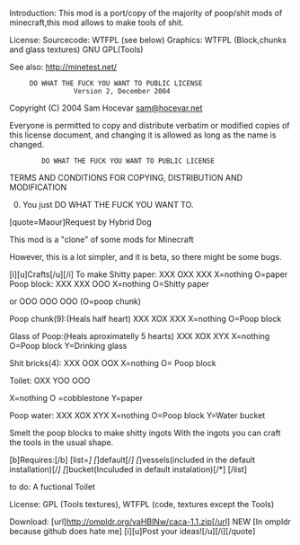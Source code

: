 Introduction:
This mod is a port/copy of the majority of poop/shit mods of minecraft,this mod allows to make tools of shit.

License:
Sourcecode: WTFPL (see below)
Graphics: WTFPL (Block,chunks and glass textures)
          GNU GPL(Tools)

See also:
http://minetest.net/

         DO WHAT THE FUCK YOU WANT TO PUBLIC LICENSE
                    Version 2, December 2004

 Copyright (C) 2004 Sam Hocevar <sam@hocevar.net>

 Everyone is permitted to copy and distribute verbatim or modified
 copies of this license document, and changing it is allowed as long
 as the name is changed.

            DO WHAT THE FUCK YOU WANT TO PUBLIC LICENSE
   TERMS AND CONDITIONS FOR COPYING, DISTRIBUTION AND MODIFICATION

  0. You just DO WHAT THE FUCK YOU WANT TO. 



[quote=Maour]Request by Hybrid Dog

This mod is a "clone" of some mods for Minecraft



However, this is a lot simpler, and it is beta, so there might be some bugs.

[i][u]Crafts[/u][/i]
To make Shitty paper:
XXX
OXX
XXX
X=nothing O=paper
Poop block:
XXX
XXX
OOO
X=nothing O=Shitty paper

or
OOO
OOO
OOO
(O=poop chunk)

Poop chunk(9):(Heals half heart)
XXX
XOX
XXX
X=nothing O=Poop block

Glass of Poop:(Heals aproximatelly 5 hearts)
XXX
XOX
XYX
X=nothing O=Poop block Y=Drinking glass

Shit bricks(4):
XXX
OOX
OOX
X=nothing O= Poop block

Toilet:
OXX
YOO
OOO

X=nothing O =cobblestone Y=paper

Poop water:
XXX
XOX
XYX
X=nothing O=Poop block Y=Water bucket

Smelt the poop blocks to make shitty ingots
With the ingots you can craft the tools in the usual shape.

[b]Requires:[/b]
[list=*]
[*]default[/*]
[*]vessels(included in the default installation)[/*]
[*]bucket(Inculuded in default instalation)[/*]
[/list]

to do:
A fuctional Toilet

License: GPL (Tools textures), WTFPL (code, textures except the Tools)

Download: [url]http://ompldr.org/vaHBlNw/caca-1.1.zip[/url] NEW
[In ompldr because github does hate me]
[i][u]Post your ideas![/u][/i][/quote]
